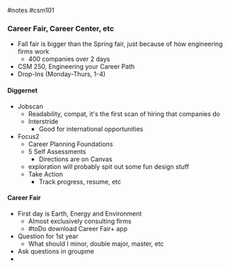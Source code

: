 #notes #csm101

### Career Fair, Career Center, etc
- Fall fair is bigger than the Spring fair, just because of how engineering firms work
	- 400 companies over 2 days
- CSM 250, Engineering your Career Path
- Drop-Ins (Monday-Thurs, 1-4)
#### Diggernet
 - Jobscan
	 - Readability, compat, it's the first scan of hiring that companies do
	- Interstride
		- Good for international opportunities
- Focus2
	- Career Planning Foundations
	- 5 Self Assessments
		- Directions are on Canvas
	- exploration will probably spit out some fun design stuff
	- Take Action
		- Track progress, resume, etc
#### Career Fair
- First day is Earth, Energy and Environment
	- Almost exclusively consulting firms
	- #toDo download Career Fair+ app
- Question for 1st year
	- What should I minor, double major, master, etc
- Ask questions in groupme
- 